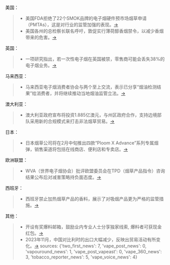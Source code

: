 美国：
> - 美国FDA拒绝了22个SMOK品牌的电子烟硬件预市场烟草申请（PMTAs），这是对行业的监管加强的表现。[→](https://vaping360.com/vape-news/128177/fda-denies-pmtas-for-22-smok-devices-pods-and-coils/)
> - 美国各州的总检察长联名呼吁，敦促实行薄荷醇香烟禁令，以减少香烟带来的危害。[→](https://tobaccoreporter.com/2024/01/16/attorneys-general-pen-letter-urging-menthol-ban/)

英国：
> - 一项研究指出，若一次性电子烟在英国被禁，零售商可能会丢失38%的电子烟业务。[→](https://www.2firsts.cn/news/detail?id=8281)

马来西亚：
> - 马来西亚电子烟消费者协会与两个至上交流，表示已分享“烟油检测结果”给消费者，并将继续推动当地烟油监管立法。[→](https://www.2firsts.cn/news/detail?id=8294)

澳大利亚：
> - 澳大利亚政府宣布将投资1.885亿澳元，与州区政府合作，支持边境部队采用新的合规模式来打击非法烟草贸易。[→](https://www.2firsts.cn/news/detail?id=8270)

日本：
> - 日本烟草公司将在2月中旬推出四款“Ploom X Advance”系列专属烟弹，销售渠道将包括在线商店、便利店和专卖店。[→](https://www.2firsts.cn/news/detail?id=8277)

欧洲联盟：
> - WVA（世界电子烟协会）批评欧盟委员会在TPD（烟草产品指令）咨询结果公布后对减害策略持负面态度。[→](https://www.vapouround.co.uk/news/wva-calls-out-eu-commissions-hostile-stance-on-harm-reduction-in-light-of-tpd-consultation-findings/)

西班牙：
> - 西班牙禁止加热烟草产品的香料，展示了对吸烟产品更为严格的监管措施。[→](https://vaporvoice.net/2024/01/16/spain-bans-flavors-for-heated-tobacco-products/)

其他：
> - 开设有奖爆料邮箱，鼓励业内专业人士分享独家线索, 爆料者可获现金红包。[→](https://www.2firsts.cn/news/detail?id=8262)
> - 2023年11月，中国对比利时的出口大幅减少，反映出贸易活动有所变化。[→](https://www.2firsts.cn/news/detail?id=8266)
sources:
{'two_first_news': 7, 'vape_post_news': 0, 'vapouround_news': 1, 'vape_post_vapeast': 0, 'vape_360_news': 3, 'tobacco_reporter_news': 5, 'vape_voice_news': 4}